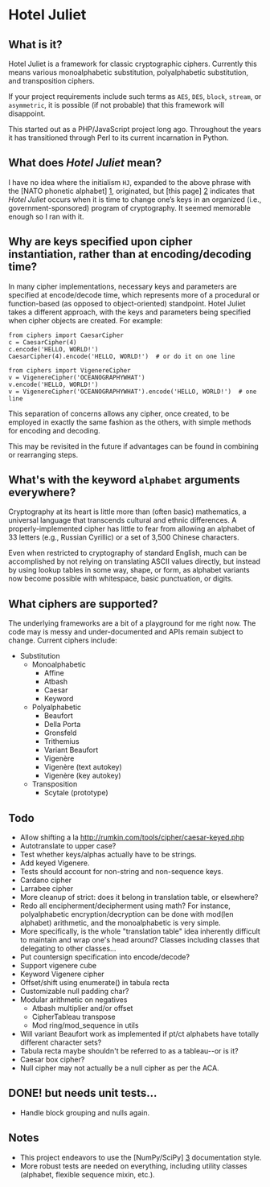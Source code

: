 # Hotel Juliet

## What is it?

Hotel Juliet is a framework for classic cryptographic ciphers.  Currently this means various monoalphabetic substitution, polyalphabetic substitution, and transposition ciphers.

If your project requirements include such terms as `AES`, `DES`, `block`, `stream`, or `asymmetric`, it is possible (if not probable) that this framework will disappoint.

This started out as a PHP/JavaScript project long ago. Throughout the years it has transitioned through Perl to its current incarnation in Python.

## What does _Hotel Juliet_ mean?

I have no idea where the initialism `HJ`, expanded to the above phrase with the [NATO phonetic alphabet] [1], originated, but [this page] [2] indicates that *Hotel Juliet* occurs when it is time to change one’s keys in an organized (i.e., government-sponsored) program of cryptography.  It seemed memorable enough so I ran with it.

  [1]: http://en.wikipedia.org/wiki/NATO_phonetic_alphabet "NATO phonetic alphabet"
  [2]: http://jproc.ca/crypto/terms.html "Common Crypto Terms"


## Why are keys specified upon cipher instantiation, rather than at encoding/decoding time?

In many cipher implementations, necessary keys and parameters are specified at encode/decode time, which represents more of a procedural or function-based (as opposed to object-oriented) standpoint.  Hotel Juliet takes a different approach, with the keys and parameters being specified when cipher objects are created.  For example:

    from ciphers import CaesarCipher
    c = CaesarCipher(4)
    c.encode('HELLO, WORLD!')
    CaesarCipher(4).encode('HELLO, WORLD!')  # or do it on one line

    from ciphers import VigenereCipher
    v = VigenereCipher('OCEANOGRAPHYWHAT')
    v.encode('HELLO, WORLD!')
    v = VigenereCipher('OCEANOGRAPHYWHAT').encode('HELLO, WORLD!')  # one line

This separation of concerns allows any cipher, once created, to be employed in exactly the same fashion as the others, with simple methods for encoding and decoding.

This may be revisited in the future if advantages can be found in combining or rearranging steps.


## What's with the keyword `alphabet` arguments everywhere?

Cryptography at its heart is little more than (often basic) mathematics, a universal language that transcends cultural and ethnic differences.  A properly-implemented cipher has little to fear from allowing an alphabet of 33 letters (e.g., Russian Cyrillic) or a set of 3,500 Chinese characters.

Even when restricted to cryptography of standard English, much can be accomplished by not relying on translating ASCII values directly, but instead by using lookup tables in some way, shape, or form, as alphabet variants now become possible with whitespace, basic punctuation, or digits.


## What ciphers are supported?

The underlying frameworks are a bit of a playground for me right now.  The code may is messy and under-documented and APIs remain subject to change.  Current ciphers include:

  * Substitution
    * Monoalphabetic
      * Affine
      * Atbash
      * Caesar
      * Keyword
    * Polyalphabetic
      * Beaufort
      * Della Porta
      * Gronsfeld
      * Trithemius
      * Variant Beaufort
      * Vigenère
      * Vigenère (text autokey)
      * Vigenère (key autokey)
    * Transposition
      * Scytale (prototype)

## Todo

  - Allow shifting a la <http://rumkin.com/tools/cipher/caesar-keyed.php>
  - Autotranslate to upper case?
  - Test whether keys/alphas actually have to be strings.
  - Add keyed Vigenere.
  - Tests should account for non-string and non-sequence keys.
  - Cardano cipher
  - Larrabee cipher
  - More cleanup of strict: does it belong in translation table, or elsewhere?
  - Redo all encipherment/decipherment using math?  For instance, polyalphabetic
    encryption/decryption can be done with mod(len alphabet) arithmetic,
    and the monoalphabetic is very simple.
  - More specifically, is the whole "translation table" idea inherently difficult
    to maintain and wrap one's head around?  Classes including classes that
    delegating to other classes...
  - Put countersign specification into encode/decode?
  - Support vigenere cube
  - Keyword Vigenere cipher
  - Offset/shift using enumerate() in tabula recta
  - Customizable null padding char?
  - Modular arithmetic on negatives
    - Atbash multiplier and/or offset
    - CipherTableau transpose
    - Mod ring/mod\_sequence in utils
  - Will variant Beaufort work as implemented if pt/ct alphabets have totally different character sets?
  - Tabula recta maybe shouldn't be referred to as a tableau--or is it?
  - Caesar box cipher?
  - Null cipher may not actually be a null cipher as per the ACA.

## DONE! but needs unit tests...

  - Handle block grouping and nulls again.


## Notes

  * This project endeavors to use the [NumPy/SciPy] [3] documentation style.
  * More robust tests are needed on everything, including utility classes (alphabet, flexible sequence mixin, etc.).


  [3]: https://github.com/numpy/numpy/blob/master/doc/HOWTO_DOCUMENT.rst.txt
